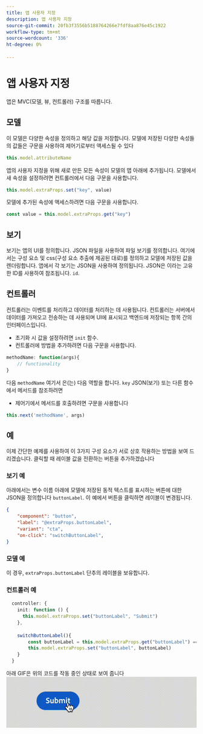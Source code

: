```yaml
---
title: 앱 사용자 지정
description: 앱 사용자 지정
source-git-commit: 20fb3f3556b5188764266e7fdf8aa876e45c1922
workflow-type: tm+mt
source-wordcount: '336'
ht-degree: 0%

---
```


# 앱 사용자 지정

앱은 MVC(모델, 뷰, 컨트롤러) 구조를 따릅니다.

## 모델

이 모델은 다양한 속성을 정의하고 해당 값을 저장합니다. 모델에 저장된 다양한 속성들의 값들은 구문을 사용하여 제어기로부터 액세스될 수 있다

```typescript
this.model.attributeName
```

앱의 사용자 지정을 위해 새로 만든 모든 속성이 모델의 맵 아래에 추가됩니다.
모델에서 새 속성을 설정하려면 컨트롤러에서 다음 구문을 사용합니다.

```typescript
this.model.extraProps.set("key", value)
```

모델에 추가된 속성에 액세스하려면 다음 구문을 사용합니다.

```typescript
const value = this.model.extraProps.get("key")
```

## 보기

보기는 앱의 UI를 정의합니다. JSON 파일을 사용하여 파일 보기를 정의합니다. 여기에서는 구성 요소 및 css(구성 요소 추출에 제공된 대로)를 정의하고 모델에 저장된 값을 렌더링합니다.
앱에서 각 보기는 JSON을 사용하여 정의됩니다. JSON은 이라는 고유한 ID를 사용하여 참조됩니다. `id`.

## 컨트롤러

컨트롤러는 이벤트를 처리하고 데이터를 처리하는 데 사용됩니다. 컨트롤러는 서버에서 데이터를 가져오고 전송하는 데 사용되며 UI에 표시되고 백엔드에 저장되는 항목 간의 인터페이스입니다.

- 초기화 시 값을 설정하려면 `init` 함수.
- 컨트롤러에 방법을 추가하려면 다음 구문을 사용합니다.

```typescript
methodName: function(args){
    // functionality
}
```

다음 `methodName` 여기서 은(는) 다음 역할을 합니다. `key` JSON(보기) 또는 다른 함수에서 메서드를 참조하려면

- 제어기에서 메서드를 호출하려면 구문을 사용합니다

```typescript
this.next('methodName', args)
```

## 예

이제 간단한 예제를 사용하여 이 3가지 구성 요소가 서로 상호 작용하는 방법을 보여 드리겠습니다.
클릭할 때 레이블 값을 전환하는 버튼을 추가하겠습니다

### 보기 예

아래에서는 변수 이름 아래에 모델에 저장된 동적 텍스트를 표시하는 버튼에 대한 JSON을 정의합니다 `buttonLabel`.
이 예에서 버튼을 클릭하면 레이블이 변경됩니다.

```JSON
{
    "component": "button",
    "label": "@extraProps.buttonLabel",
    "variant": "cta",
    "on-click": "switchButtonLabel",
}
```

### 모델 예

이 경우, `extraProps.buttonLabel` 단추의 레이블을 보유합니다.

### 컨트롤러 예

```typescript
  controller: {
    init: function () {
      this.model.extraProps.set("buttonLabel", "Submit")
    },

    switchButtonLabel(){
        const buttonLabel = this.model.extraProps.get("buttonLabel") === "Submit"? "Cancel" : "Submit"
        this.model.extraProps.set("buttonLabel", buttonLabel)
    }
  }
```

아래 GIF은 위의 코드를 작동 중인 상태로 보여 줍니다
![basic_customization](imgs/basic_customisation.gif "기본 사용자 지정 단추")
